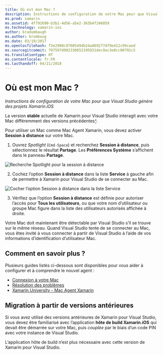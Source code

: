 ```yaml
---
title: Où est mon Mac ?
description: Instructions de configuration de votre Mac pour que Visual Studio génère des projets Xamarin.iOS
ms.prod: xamarin
ms.assetid: 4f792690-b3b1-4d56-a5e2-363b4f246059
ms.technology: xamarin-ios
author: bradumbaugh
ms.author: brumbaug
ms.date: 03/19/2017
ms.openlocfilehash: f3e2988c9700549db24ad69277df9e412c99caed
ms.sourcegitcommit: 797597d902330652195931dec9ac3e0cc00792c5
ms.translationtype: HT
ms.contentlocale: fr-FR
ms.lasthandoff: 04/21/2018
---
```

# <a name="wheres-my-mac"></a>Où est mon Mac ?

_Instructions de configuration de votre Mac pour que Visual Studio génère des projets Xamarin.iOS_

La version **stable** actuelle de Xamarin pour Visual Studio interagit avec votre Mac différemment des versions précédentes[^](#earlier-versions).

Pour utiliser un Mac comme Mac Agent Xamarin, vous devez activer **Session à distance** sur votre Mac.

1. Ouvrez *Spotlight* (`Cmd-Space`) et recherchez **Session à distance**, puis sélectionnez le résultat **Partage**. Les **Préférences Système** s’affichent dans le panneau **Partage**.

  ![](visual-studio-ssh-images/spotlight.png "Recherche Spotlight pour la session à distance")

2. Cochez l’option **Session à distance** dans la liste **Service** à gauche afin de permettre à Xamarin pour Visual Studio de se connecter au Mac.

  ![](visual-studio-ssh-images/sharing.png "Cocher l’option Session à distance dans la liste Service")

3. Vérifiez que l’option **Session à distance** est définie pour autoriser l’accès pour **Tous les utilisateurs**, ou que votre nom d’utilisateur ou groupe Mac figure dans la liste des utilisateurs autorisés affichée à droite.

Votre Mac doit maintenant être détectable par Visual Studio s’il se trouve sur le même réseau.
Quand Visual Studio tente de se connecter au Mac, vous êtes invité à vous connecter à partir de Visual Studio à l’aide de vos informations d’identification d’utilisateur Mac.

## <a name="where-can-i-find-more-information"></a>Comment en savoir plus ?

Plusieurs guides listés ci-dessous sont disponibles pour vous aider à configurer et à comprendre le nouvel agent :

- [Connexion à votre Mac](~/ios/get-started/installation/windows/connecting-to-mac/index.md)
- [Résolution des problèmes](~/ios/get-started/installation/windows/connecting-to-mac/troubleshooting.md)
- [Xamarin University - Mac Agent Xamarin](https://university.xamarin.com/lightninglectures/xamarin-mac-agent)

<a name="earlier-versions" />

## <a name="migrating-from-previous-versions"></a>Migration à partir de versions antérieures

Si vous avez utilisé des versions antérieures de Xamarin pour Visual Studio, vous devez être familiarisé avec l’application **hôte de build Xamarin.iOS** qui devait être démarrée sur votre Mac, puis *couplée* par le biais d’un code PIN avec votre instance de Visual Studio.

L’application hôte de build n’est plus nécessaire avec cette version de Xamarin pour Visual Studio.
